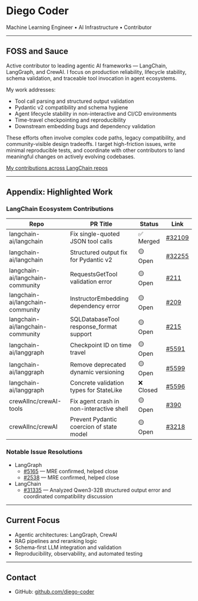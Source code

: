 # Diego Coder

Machine Learning Engineer • AI Infrastructure • Contributor

---

## FOSS and Sauce

Active contributor to leading agentic AI frameworks — LangChain, LangGraph, and CrewAI. I focus on production reliability, lifecycle stability, schema validation, and traceable tool invocation in agent ecosystems.

My work addresses:

- Tool call parsing and structured output validation
- Pydantic v2 compatibility and schema hygiene
- Agent lifecycle stability in non-interactive and CI/CD environments
- Time-travel checkpointing and reproducibility
- Downstream embedding bugs and dependency validation

These efforts often involve complex code paths, legacy compatibility, and community-visible design tradeoffs. I target high-friction issues, write minimal reproducible tests, and coordinate with other contributors to land meaningful changes on actively evolving codebases.

[My contributions across LangChain repos](https://github.com/search?q=org%3Alangchain-ai+involves%3Adiego-coder&type=Issues)

---

## Appendix: Highlighted Work

### LangChain Ecosystem Contributions

| Repo | PR Title | Status | Link |
|------|----------|--------|------|
| langchain-ai/langchain | Fix single-quoted JSON tool calls | ✅ Merged | [#32109](https://github.com/langchain-ai/langchain/pull/32109) |
| langchain-ai/langchain | Structured output fix for Pydantic v2 | 🟡 Open | [#32255](https://github.com/langchain-ai/langchain/pull/32255) |
| langchain-ai/langchain-community | RequestsGetTool validation error | 🟡 Open | [#211](https://github.com/langchain-ai/langchain-community/pull/211) |
| langchain-ai/langchain-community | InstructorEmbedding dependency error | 🟡 Open | [#209](https://github.com/langchain-ai/langchain-community/pull/209) |
| langchain-ai/langchain-community | SQLDatabaseTool response\_format support | 🟡 Open | [#215](https://github.com/langchain-ai/langchain-community/pull/215) |
| langchain-ai/langgraph | Checkpoint ID on time travel | 🟡 Open | [#5591](https://github.com/langchain-ai/langgraph/pull/5591) |
| langchain-ai/langgraph | Remove deprecated dynamic versioning | 🟡 Open | [#5599](https://github.com/langchain-ai/langgraph/pull/5599) |
| langchain-ai/langgraph | Concrete validation types for StateLike | ❌ Closed | [#5596](https://github.com/langchain-ai/langgraph/pull/5596) |
| crewAIInc/crewAI-tools | Fix agent crash in non-interactive shell | 🟡 Open | [#390](https://github.com/crewAIInc/crewAI-tools/pull/390) |
| crewAIInc/crewAI | Prevent Pydantic coercion of state model | 🟡 Open | [#3218](https://github.com/crewAIInc/crewAI/pull/3218) |

### Notable Issue Resolutions

- LangGraph  
  - [#5165](https://github.com/langchain-ai/langgraph/issues/5165) — MRE confirmed, helped close
  - [#2538](https://github.com/langchain-ai/langgraph/issues/2538) — MRE confirmed, helped close
- LangChain  
  - [#31335](https://github.com/langchain-ai/langchain/issues/31335) — Analyzed Qwen3-32B structured output error and coordinated compatibility discussion

---

## Current Focus

- Agentic architectures: LangGraph, CrewAI
- RAG pipelines and reranking logic
- Schema-first LLM integration and validation
- Reproducibility, observability, and automated testing

---

## Contact

- GitHub: [github.com/diego-coder](https://github.com/diego-coder)
